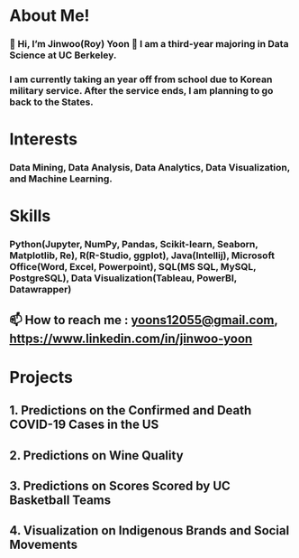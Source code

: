 # About Me!
### 👋 Hi, I’m Jinwoo(Roy) Yoon 👀 I am a third-year majoring in Data Science at UC Berkeley. 
### I am currently taking an year off from school due to Korean military service. After the service ends, I am planning to go back to the States. 
# Interests 
### Data Mining, Data Analysis, Data Analytics, Data Visualization, and Machine Learning.
# Skills
### Python(Jupyter, NumPy, Pandas, Scikit-learn, Seaborn, Matplotlib, Re), R(R-Studio, ggplot), Java(Intellij), Microsoft Office(Word, Excel, Powerpoint), SQL(MS SQL, MySQL, PostgreSQL), Data Visualization(Tableau, PowerBI, Datawrapper)

## 📫 How to reach me : yoons12055@gmail.com, https://www.linkedin.com/in/jinwoo-yoon

# Projects
## 1. Predictions on the Confirmed and Death COVID-19 Cases in the US
## 2. Predictions on Wine Quality
## 3. Predictions on Scores Scored by UC Basketball Teams
## 4. Visualization on Indigenous Brands and Social Movements
